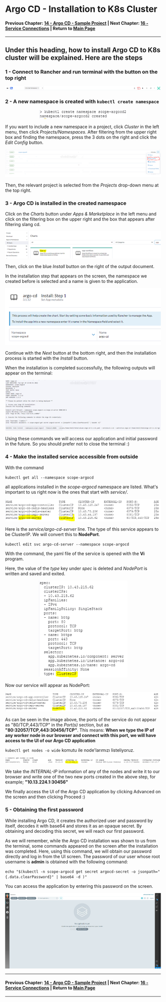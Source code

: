 # Argo CD - Installation to K8s Cluster

#### Previous Chapter: [14 - Argo CD - Sample Project](ch14-argocd-sample-project.md) | Next Chapter: [16 - Service Connections](ch16-service-connections.md) | Return to [Main Page](README.md)
---

## Under this heading, how to install Argo CD to K8s cluster will be explained. Here are the steps

### 1 - Connect to Rancher and run terminal with the button on the top right

<p align="center"><img src="images/Argo-CD/image-44.png"></p>

### 2 - A new namespace is created with `kubectl create namespace`

<p align="center"><img src="images/Argo-CD/image-45.png"></p>

If you want to include a new namespace in a project, click *Cluster* in the left menu, then click *Projects/Namespaces*. After filtering from the upper right box and finding the namespace, press the 3 dots on the right and click the *Edit Config* button.

<p align="center"><img src="images/Argo-CD/image-46.png"></p>

Then, the relevant project is selected from the *Projects* drop-down menu at the top right.

### 3 - Argo CD is installed in the created namespace

Click on the *Charts* button under *Apps & Marketplace* in the left menu and click on the filtering box on the upper right and the box that appears after filtering slang cd.

<p align="center"><img src="images/Argo-CD/image-48.png"></p>

Then, click on the blue *Install* button on the right of the output document.

In the installation step that appears on the screen, the namespace we created before is selected and a name is given to the application.

<p align="center"><img src="images/Argo-CD/image-49.png"></p>

Continue with the *Next* button at the bottom right, and then the installation process is started with the *Install* button.

When the installation is completed successfully, the following outputs will appear on the terminal:

<p align="center"><img src="images/Argo-CD/image-50.png"></p>

Using these commands we will access our application and initial password in the future. So you should prefer not to close the terminal :)

### 4 - Make the installed service accessible from outside

With the command

`kubectl get all --namespace scope-argocd`

all applications installed in the *scope-argocd* namespace are listed. What's important to us right now is the ones that start with *service/*.

<p align="center"><img src="images/Argo-CD/image-51.png"></p>

Here is the *service/argo-cd-server* line. The type of this service appears to be ClusterIP. We will convert this to **NodePort**.

`kubectl edit svc argo-cd-server --namespace scope-argocd`

With the command, the yaml file of the service is opened with the **Vi** program.

Here, the value of the *type* key under *spec* is deleted and *NodePort* is written and saved and exited.

<p align="center"><img src="images/Argo-CD/image-52.png"></p>

Now our service will appear as NodePort:

<p align="center"><img src="images/Argo-CD/image-53.png"></p>

As can be seen in the image above, the ports of the service do not appear as "80/TCP,443/TCP" in the *Port(s)* section, but as **"80:32057/TCP,443:30456/TCP"**. This means: **When we type the IP of any worker node in our browser and connect with this port, we will have access to the UI of our Argo CD application**

`kubectl get nodes -o wide` komutu ile node'larımızı listeliyoruz.

<p align="center"><img src="images/Argo-CD/image-54.png"></p>

We take the *INTERNAL-IP* information of any of the nodes and write it to our browser and write one of the two new ports created in the above step, for example; **"10.13.224.1:30456"**

We finally access the UI of the Argo CD application by clicking Advanced on the screen and then clicking Proceed :)

### 5 - Obtaining the first password

While installing Argo CD, it creates the authorized user and password by itself, decodes it with base64 and stores it as an opaque secret. By obtaining and decoding this secret, we will reach our first password.

As we will remember, while the Argo CD installation was shown to us from the terminal, some commands appeared on the screen after the installation was completed. Here, using this command, we will obtain our password directly and log in from the UI screen. The password of our user whose root username is **admin** is obtained with the following command:

`echo "$(kubectl -n scope-argocd get secret argocd-secret -o jsonpath="{.data.clearPassword}" | base64 -d )"`

You can access the application by entering this password on the screen.

<p align="center"><img src="images/Argo-CD/image-56.png"></p>

---
#### Previous Chapter: [14 - Argo CD - Sample Project](ch14-argocd-sample-project.md) | Next Chapter: [16 - Service Connections](ch16-service-connections.md) | Return to [Main Page](README.md)
---
